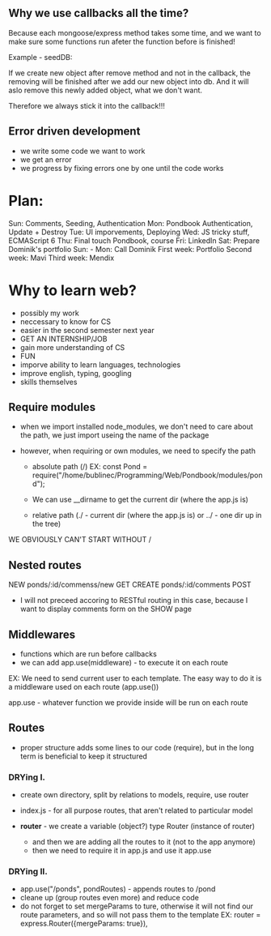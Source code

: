 ## Why we use callbacks all the time? 

Because each mongoose/express method takes some time,
and we want to make sure some functions run afeter 
the function before is finished!

Example - seedDB:

If we create new object after remove method and not in the callback,
the removing will be finished after we add our new object into db.
And it will aslo remove this newly added object, what we don't want.

Therefore we always stick it into the callback!!!

## Error driven development
- we write some code we want to work
- we get an error
- we progress by fixing errors one by one until the code works

# Plan:
Sun: Comments, Seeding, Authentication
Mon: Pondbook Authentication, Update + Destroy
Tue: UI imporvements, Deploying
Wed: JS tricky stuff, ECMAScript 6
Thu: Final touch Pondbook, course
Fri: LinkedIn
Sat: Prepare Dominik's portfolio
Sun: -
Mon: Call Dominik
First  week: Portfolio
Second week: Mavi
Third  week: Mendix

# Why to learn web?

- possibly my work
- neccessary to know for CS
- easier in the second semester next year
- GET AN INTERNSHIP/JOB
- gain more understanding of CS
- FUN
- imporve ability to learn languages, technologies
- improve english, typing, googling
- skills themselves

## Require modules

- when we import installed node_modules, we don't need to care about the path, we just import useing the name of the package

- however, when requiring or own modules, we need to specify the path
    * absolute path (/)
    EX: 
    const Pond = require("/home/bublinec/Programming/Web/Pondbook/modules/pond");

    * We can use __dirname to get the current dir (where the app.js is)

    * relative path (./ - current dir (where the app.js is) or ../ - one dir up in the tree)

WE OBVIOUSLY CAN'T START WITHOUT /

## Nested routes

NEW     ponds/:id/commenss/new          GET
CREATE  ponds/:id/comments              POST

- I will not preceed accoring to RESTful routing in this case, because I want to display comments form on the SHOW page

## Middlewares

- functions which are run before callbacks
- we can add app.use(middleware) - to execute it on each route

EX:
We need to send current user to each template.
The easy way to do it is a middleware used on each route (app.use())

app.use - whatever function we provide inside will be run on each route

## Routes

- proper structure adds some lines to our code (require), but in the long term is beneficial to keep it structured

### DRYing I.

- create own directory, split by relations to models, require, use router
- index.js - for all purpose routes, that aren't related to particular model

- **router** - we create a variable (object?) type Router (instance of router)
    - and then we are adding all the routes to it (not to the app anymore)
    - then we need to require it in app.js and use it app.use

### DRYing II.
- app.use("/ponds", pondRoutes) - appends routes to /pond
- cleane up (group routes even more) and reduce code
- do not forget to set mergeParams to ture, otherwise it will not find our route parameters, and so will not pass them to the template
EX: router = express.Router({mergeParams: true}),
